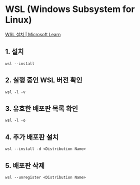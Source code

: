 # WSL (Windows Subsystem for Linux)

[WSL 설치 | Microsoft Learn](https://learn.microsoft.com/ko-kr/windows/wsl/install)

## 1. 설치
```
wsl --install
```

## 2. 실행 중인 WSL 버전 확인
```
wsl -l -v
```

## 3. 유효한 배포판 목록 확인
```
wsl -l -o
```

## 4. 추가 배포판 설치
```
wsl --install -d <Distribution Name>
```

## 5. 배포판 삭제
```
wsl --unregister <Distribution Name>
```
